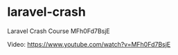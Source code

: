 # laravel-crash
Laravel Crash Course MFh0Fd7BsjE

Video:
https://www.youtube.com/watch?v=MFh0Fd7BsjE

